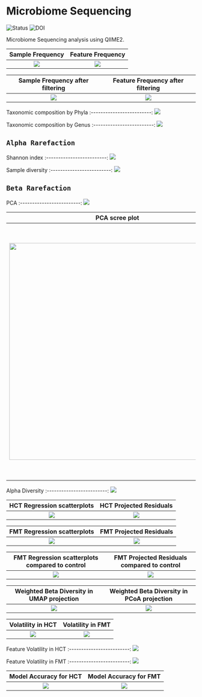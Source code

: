 # Microbiome Sequencing

![Status](https://img.shields.io/badge/status-alpha-red)
![DOI](https://img.shields.io/badge/DOI-in__progress-blue)

Microbiome Sequencing analysis using QIIME2.

Sample Frequency      | Feature Frequency
:-------------------------:|:-------------------------:
![](https://github.com/hasanwraeth/MicrobiomeSeq/blob/main/sample-frequencies.png)  |  ![](https://github.com/hasanwraeth/MicrobiomeSeq/blob/main/feature-frequencies.png)

Sample Frequency after filtering      | Feature Frequency after filtering
:-------------------------:|:-------------------------:
![](https://github.com/hasanwraeth/MicrobiomeSeq/blob/main/sample-frequencies-2.png)  |  ![](https://github.com/hasanwraeth/MicrobiomeSeq/blob/main/feature-frequencies-2.png)

Taxonomic composition by Phyla
:-------------------------:
![](https://github.com/hasanwraeth/MicrobiomeSeq/blob/main/level2bar.jpg)

Taxonomic composition by Genus
:-------------------------:
![](https://github.com/hasanwraeth/MicrobiomeSeq/blob/main/level7bar1.jpg)

## `Alpha Rarefaction`
Shannon index
:-------------------------:
![](https://github.com/hasanwraeth/MicrobiomeSeq/blob/main/alphashannon.png)

Sample diversity
:-------------------------:
![](https://github.com/hasanwraeth/MicrobiomeSeq/blob/main/alphasample.png)

## `Beta Rarefaction`
PCA
:-------------------------:
![](https://github.com/hasanwraeth/MicrobiomeSeq/blob/main/emperor.png)

PCA scree plot      | BrayCurtis-Mantel correlation for diversity
:-------------------------:|:-------------------------:
<img src="https://github.com/hasanwraeth/MicrobiomeSeq/blob/main/scree.jpg" width="575">   |  <img src="https://github.com/hasanwraeth/MicrobiomeSeq/blob/main/heatmap.png" width="675">

Alpha Diversity
:-------------------------:
![](https://github.com/hasanwraeth/MicrobiomeSeq/blob/main/alphacomp.jpg)

HCT Regression scatterplots      | HCT Projected Residuals
:-------------------------:|:-------------------------:
![](https://github.com/hasanwraeth/MicrobiomeSeq/blob/main/plot.png)  |  ![](https://github.com/hasanwraeth/MicrobiomeSeq/blob/main/residuals.png)

FMT Regression scatterplots      | FMT Projected Residuals
:-------------------------:|:-------------------------:
![](https://github.com/hasanwraeth/MicrobiomeSeq/blob/main/plot1.png)  |  ![](https://github.com/hasanwraeth/MicrobiomeSeq/blob/main/residuals1.png)

FMT Regression scatterplots compared to control      | FMT Projected Residuals compared to control
:-------------------------:|:-------------------------:
![](https://github.com/hasanwraeth/MicrobiomeSeq/blob/main/plot2.png)  |  ![](https://github.com/hasanwraeth/MicrobiomeSeq/blob/main/residuals2.png)

Weighted Beta Diversity in UMAP projection      | Weighted Beta Diversity in PCoA projection 
:-------------------------:|:-------------------------:
![](https://github.com/hasanwraeth/MicrobiomeSeq/blob/main/emperorumap.png)  |  ![](https://github.com/hasanwraeth/MicrobiomeSeq/blob/main/emperorpcoa.png)

Volatility in HCT     | Volatility in FMT 
:-------------------------:|:-------------------------:
![](https://github.com/hasanwraeth/MicrobiomeSeq/blob/main/vol1.png)  |  ![](https://github.com/hasanwraeth/MicrobiomeSeq/blob/main/vol2.png)

Feature Volatility in HCT 
:-------------------------:
![](https://github.com/hasanwraeth/MicrobiomeSeq/blob/main/vola1.jpg)

Feature Volatility in FMT 
:-------------------------:
![](https://github.com/hasanwraeth/MicrobiomeSeq/blob/main/vola2.jpg)

Model Accuracy for HCT    | Model Accuracy for FMT 
:-------------------------:|:-------------------------:
![](https://github.com/hasanwraeth/MicrobiomeSeq/blob/main/acc1.png)  |  ![](https://github.com/hasanwraeth/MicrobiomeSeq/blob/main/acc2.png)
